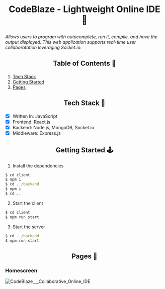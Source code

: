 # <p align="center"> CodeBlaze - Lightweight Online IDE 🚀 </p>
*Allows users to program with autocomplete, run it, compile, and have the output displayed. This web application supports real-time user collaboratation leveraging Socket.io.*

## <p align="center">Table of Contents 📜</p>
1. [Tech Stack](#tech-stack-)
2. [Getting Started](#getting-started-)
3. [Pages](#pages-)

## <p align="center"> Tech Stack 💼 </p>
- [X] Written In: JavaScript
- [X] Frontend: React.js
- [X] Backend: Node.js, MongoDB, Socket.io
- [X] Middleware: Express.js

## <p align="center">Getting Started 🕹</p>
1. Install the dependencies
```cmd
$ cd client
$ npm i
$ cd ../backend
$ npm i
$ cd ..
```
2. Start the client
```cmd
$ cd client
$ npm run start
```
3. Start the server
```cmd
$ cd ../backend
$ npm run start
```

## <p align="center">Pages 🎨</p>
### Homescreen
![CodeBlaze___Collaborative_Online_IDE](https://user-images.githubusercontent.com/63386979/151721234-78062a54-ce70-4576-9ee7-2626c6259ef0.png)
